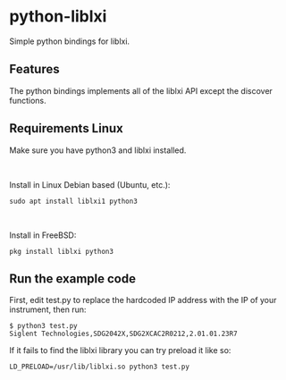 # python-liblxi

Simple python bindings for liblxi.

## Features

The python bindings implements all of the liblxi API except the discover
functions.

## Requirements Linux

Make sure you have python3 and liblxi installed.

<br />

Install in Linux Debian based (Ubuntu, etc.):
```
sudo apt install liblxi1 python3
```

<br />

Install in FreeBSD:
```
pkg install liblxi python3
```

## Run the example code

First, edit test.py to replace the hardcoded IP address with the IP of your instrument, then run:
```
$ python3 test.py
Siglent Technologies,SDG2042X,SDG2XCAC2R0212,2.01.01.23R7
```

If it fails to find the liblxi library you can try preload it like so:

```
LD_PRELOAD=/usr/lib/liblxi.so python3 test.py
```

